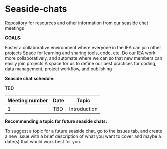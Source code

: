 # Seaside-chats
Repository for resources and other information from our seaside chat meetings

**GOALS:**

Foster a collaborative environment where everyone in the IEA can join other projects
Space for learning and sharing tools, code, etc.
Do our IEA work more collaboratively, and automate where we can so that new members can easily join projects
A space for us to define our best practices for coding, data management, project workflow, and publishing 

**Seaside chat schedule:**

TBD

| Meeting number | Date | Topic |
| --- | --- | --- |
| 1 | TBD | Introduction |

**Recommending a topic for future seaside chats:**

To suggest a topic for a future seaside chat, go to the issues tab, and create a new issue with a brief description of what you want to cover and maybe a date(s) that would work best for you.
